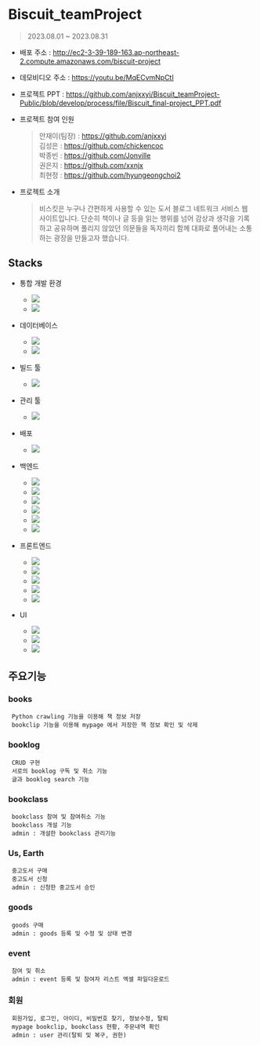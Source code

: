# Biscuit_teamProject

> 2023.08.01 ~ 2023.08.31

* 배포 주소 : http://ec2-3-39-189-163.ap-northeast-2.compute.amazonaws.com/biscuit-project

> 

* 데모비디오 주소 : https://youtu.be/MqECvmNpCtI

> 

* 프로젝트 PPT : https://github.com/anjxxyi/Biscuit_teamProject-Public/blob/develop/process/file/Biscuit_final-project_PPT.pdf

> 

* 프로젝트 참여 인원

  > 안재이(팀장) : https://github.com/anjxxyi <br />
  > 김성은 : https://github.com/chickencoc <br />
  > 박종빈 : https://github.com/Jonville <br />
  > 권은지 : https://github.com/xxnjx <br />
  > 최현정 : https://github.com/hyungeongchoi2 <br />
 
* 프로젝트 소개

  > 비스킷은 누구나 간편하게 사용할 수 있는 도서 블로그 네트워크 서비스 웹 사이트입니다.
  > 단순히 책이나 글 등을 읽는 행위를 넘어 감상과 생각을 기록하고 공유하며
  > 풀리지 않았던 의문들을 독자끼리 함께 대화로 풀어내는 소통하는 광장을 만들고자 했습니다.


## Stacks

* 통합 개발 환경
  * <img src="https://img.shields.io/badge/React-61DAFB?style=for-the-badge&logo=React&logoColor=white"/>
  * <img src="https://img.shields.io/badge/visualstudiocode-007ACC?style=for-the-badge&logo=visualstudiocode&logoColor=white"/>
* 데이터베이스
  * <img src="https://img.shields.io/badge/mariadb-003545?style=for-the-badge&logo=mariadb&logoColor=white"/>
  * <img src="https://img.shields.io/badge/dbeaver-ECD53F?style=for-the-badge"/>

* 빌드 툴
  * <img src="https://img.shields.io/badge/gradle-02303A?style=for-the-badge&logo=gradle&logoColor=white"/>
* 관리 툴
  * <img src="https://img.shields.io/badge/github-181717?style=for-the-badge&logo=github&logoColor=white"/>
* 배포
  * <img src="https://img.shields.io/badge/amazonaws-232F3E?style=for-the-badge&logo=amazonaws&logoColor=white"/>
* 백엔드
  * <img src="https://img.shields.io/badge/spring-6DB33F?style=for-the-badge&logo=spring&logoColor=white"/>
  * <img src="https://img.shields.io/badge/springsecurity-6DB33F?style=for-the-badge&logo=springsecurity&logoColor=white"/>
  * <img src="https://img.shields.io/badge/Spring_Data_JPA-6DB33F?style=for-the-badge"/>
  * <img src="https://img.shields.io/badge/jsonwebtokens-000000?style=for-the-badge&logo=jsonwebtokens&logoColor=white"/>
  * <img src="https://img.shields.io/badge/python-3776AB?style=for-the-badge&logo=python&logoColor=white"/>
  * <img src="https://img.shields.io/badge/postman-FF6C37?style=for-the-badge&logo=postman&logoColor=white"/>
* 프론트엔드
  * <img src="https://img.shields.io/badge/nodedotjs-339933?style=for-the-badge&logo=nodedotjs&logoColor=white"/>
  * <img src="https://img.shields.io/badge/npm-CB3837?style=for-the-badge&logo=npm&logoColor=white"/>
  * <img src="https://img.shields.io/badge/html5-E34F26?style=for-the-badge&logo=html5t&logoColor=white"/>
  * <img src="https://img.shields.io/badge/css3-1572B6?style=for-the-badge&logo=css3&logoColor=white"/>
  * <img src="https://img.shields.io/badge/javascript-F7DF1E?style=for-the-badge&logo=javascriptt&logoColor=white"/>
* UI
  * <img src="https://img.shields.io/badge/figma-F24E1E?style=for-the-badge&logo=figma&logoColor=white"/>
  * <img src="https://img.shields.io/badge/adobephotoshop-31A8FF?style=for-the-badge&logo=adobephotoshop&logoColor=white"/>
  * <img src="https://img.shields.io/badge/adobeillustrator-FF9A00?style=for-the-badge&logo=adobeillustrator&logoColor=white"/>
  
## 주요기능

  ### books
     Python crawling 기능을 이용해 책 정보 저장 
     bookclip 기능을 이용해 mypage 에서 저장한 책 정보 확인 및 삭제
  ### booklog
     CRUD 구현
     서로의 booklog 구독 및 취소 기능 
     글과 booklog search 기능 
  ### bookclass
     bookclass 참여 및 참여취소 기능 
     bookclass 개설 기능 
     admin : 개설한 bookclass 관리기능 
  ### Us, Earth
     중고도서 구매 
     중고도서 신청 
     admin : 신청한 중고도서 승인 
  ### goods
     goods 구매 
     admin : goods 등록 및 수정 및 상태 변경 
  ### event
     참여 및 취소 
     admin : event 등록 및 참여자 리스트 엑셀 파일다운로드 
  ### 회원
     회원가입, 로그인, 아이디, 비밀번호 찾기, 정보수정, 탈퇴 
     mypage bookclip, bookclass 현황, 주문내역 확인 
     admin : user 관리(탈퇴 및 복구, 권한) 
    




 
